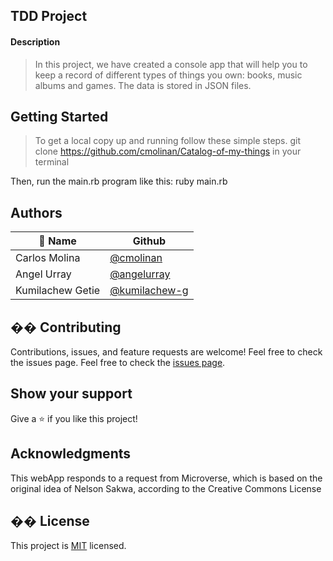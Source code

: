 ## TDD Project

#### Description
> In this project, we have created a console app that will help you to keep a record of different types of things you own: books, music albums and games. The data is stored in JSON files.

## Getting Started

> To get a local copy up and running follow these simple steps.
git clone https://github.com/cmolinan/Catalog-of-my-things in your terminal

Then, run the main.rb program like this:
ruby main.rb

## Authors

| 👤 Name | Github |
|------|--------|
|Carlos Molina|[@cmolinan](https://github.com/cmolinan)|
|Angel Urray|[@angelurray](https://github.com/angeluray)|
|Kumilachew Getie|[@kumilachew-g](https://github.com/@kumilachew-g)|

## �� Contributing
Contributions, issues, and feature requests are welcome!
Feel free to check the issues page.
Feel free to check the [issues page](../../issues/).
​
## Show your support
Give a ⭐️ if you like this project!
## Acknowledgments 
This webApp responds to a request from Microverse, which is based on the original idea of Nelson Sakwa, according to the Creative Commons License
## �� License
This project is [MIT](./MIT.md) licensed.
